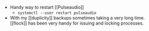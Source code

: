 - Handy way to restart [[Pulseaudio]]
	- `systemctl --user restart pulseaudio`
- With my [[duplicity]] backups sometimes taking a very long time. [[flock]] has been very handy for issuing and locking processes.
